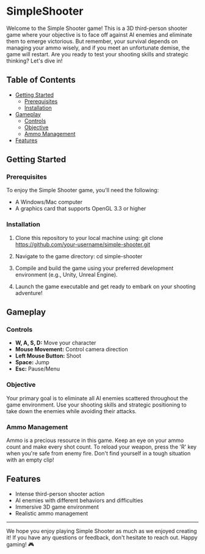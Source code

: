# SimpleShooter

Welcome to the Simple Shooter game! This is a 3D third-person shooter game where your objective is to face off against AI enemies and eliminate them to emerge victorious. But remember, your survival depends on managing your ammo wisely, and if you meet an unfortunate demise, the game will restart. Are you ready to test your shooting skills and strategic thinking? Let's dive in!

## Table of Contents

- [Getting Started](#getting-started)
  - [Prerequisites](#prerequisites)
  - [Installation](#installation)
- [Gameplay](#gameplay)
  - [Controls](#controls)
  - [Objective](#objective)
  - [Ammo Management](#ammo-management)
- [Features](#features)

## Getting Started

### Prerequisites

To enjoy the Simple Shooter game, you'll need the following:

- A Windows/Mac computer
- A graphics card that supports OpenGL 3.3 or higher

### Installation

1. Clone this repository to your local machine using:
git clone https://github.com/your-username/simple-shooter.git
 

2. Navigate to the game directory:
cd simple-shooter


3. Compile and build the game using your preferred development environment (e.g., Unity, Unreal Engine).

4. Launch the game executable and get ready to embark on your shooting adventure!

## Gameplay

### Controls

- **W, A, S, D:** Move your character
- **Mouse Movement:** Control camera direction
- **Left Mouse Button:** Shoot
- **Space:** Jump
- **Esc:** Pause/Menu

### Objective

Your primary goal is to eliminate all AI enemies scattered throughout the game environment. Use your shooting skills and strategic positioning to take down the enemies while avoiding their attacks.

### Ammo Management

Ammo is a precious resource in this game. Keep an eye on your ammo count and make every shot count. To reload your weapon, press the 'R' key when you're safe from enemy fire. Don't find yourself in a tough situation with an empty clip!

## Features

- Intense third-person shooter action
- AI enemies with different behaviors and difficulties
- Immersive 3D game environment
- Realistic ammo management


---

We hope you enjoy playing Simple Shooter as much as we enjoyed creating it! If you have any questions or feedback, don't hesitate to reach out. Happy gaming! 🎮
